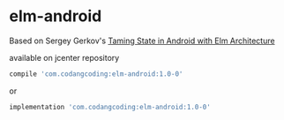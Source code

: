 # elm-android
Based on Sergey Gerkov's [Taming State in Android with Elm Architecture](https://proandroiddev.com/taming-state-in-android-with-elm-architecture-and-kotlin-part-1-566caae0f706)


available on jcenter repository

```groovy
compile 'com.codangcoding:elm-android:1.0-0'
```

or 
```groovy
implementation 'com.codangcoding:elm-android:1.0-0'
```